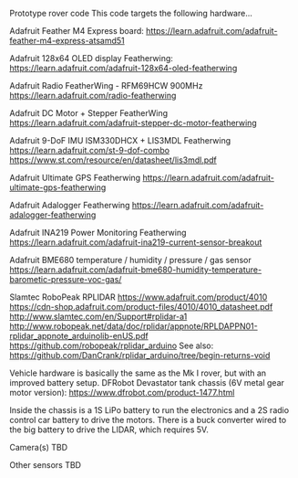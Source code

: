 Prototype rover code
This code targets the following hardware...

Adafruit Feather M4 Express board:
https://learn.adafruit.com/adafruit-feather-m4-express-atsamd51

Adafruit 128x64 OLED display Featherwing:
https://learn.adafruit.com/adafruit-128x64-oled-featherwing

Adafruit Radio FeatherWing - RFM69HCW 900MHz
https://learn.adafruit.com/radio-featherwing

Adafruit DC Motor + Stepper FeatherWing
https://learn.adafruit.com/adafruit-stepper-dc-motor-featherwing

Adafruit 9-DoF IMU ISM330DHCX + LIS3MDL Featherwing
https://learn.adafruit.com/st-9-dof-combo
https://www.st.com/resource/en/datasheet/lis3mdl.pdf

Adafruit Ultimate GPS Featherwing
https://learn.adafruit.com/adafruit-ultimate-gps-featherwing

Adafruit Adalogger Featherwing
https://learn.adafruit.com/adafruit-adalogger-featherwing

Adafruit INA219 Power Monitoring Featherwing
https://learn.adafruit.com/adafruit-ina219-current-sensor-breakout

Adafruit BME680 temperature / humidity / pressure / gas sensor
https://learn.adafruit.com/adafruit-bme680-humidity-temperature-barometic-pressure-voc-gas/

Slamtec RoboPeak RPLIDAR
https://www.adafruit.com/product/4010
https://cdn-shop.adafruit.com/product-files/4010/4010_datasheet.pdf
http://www.slamtec.com/en/Support#rplidar-a1
http://www.robopeak.net/data/doc/rplidar/appnote/RPLDAPPN01-rplidar_appnote_arduinolib-enUS.pdf
https://github.com/robopeak/rplidar_arduino
See also: https://github.com/DanCrank/rplidar_arduino/tree/begin-returns-void

Vehicle hardware is basically the same as the Mk I rover, but with an improved battery setup.
DFRobot Devastator tank chassis (6V metal gear motor version):
https://www.dfrobot.com/product-1477.html

Inside the chassis is a 1S LiPo battery to run the electronics and a 2S radio
control car battery to drive the motors. There is a buck converter wired to
the big battery to drive the LIDAR, which requires 5V.

Camera(s) TBD

Other sensors TBD
